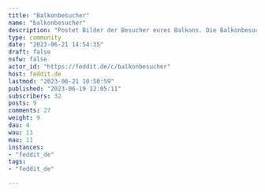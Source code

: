 ```yaml
---
title: "Balkonbesucher" 
name: "balkonbesucher"
description: "Postet Bilder der Besucher eures Balkons. Die Balkonbesucher.Danke @CryOoze für den Banner!"
type: community
date: "2023-06-21 14:54:35"
draft: false
nsfw: false
actor_id: "https://feddit.de/c/balkonbesucher"
host: feddit.de
lastmod: "2023-06-21 10:50:59"
published: "2023-06-19 12:05:11"
subscribers: 32
posts: 9
comments: 27
weight: 9
dau: 4
wau: 11
mau: 11
instances:
- "feddit_de"
tags: 
- "feddit_de"

---
```

